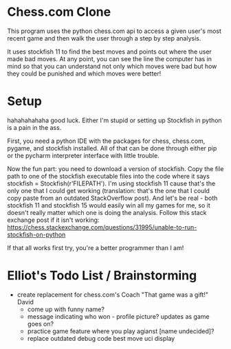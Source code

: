 # Chess.com Clone

This program uses the python chess.com api to access a given user's most recent game and then walk the user through a step by step analysis.

It uses stockfish 11 to find the best moves and points out where the user made bad moves. At any point, you can see the line the computer has in mind so that you can understand not only which moves were bad but how they could be punished and which moves were better!

# Setup

hahahahahaha good luck. Either I'm stupid or setting up Stockfish in python is a pain in the ass.

First, you need a python IDE with the packages for chess, chess.com, pygame, and stockfish installed. All of that can be done through either pip or the pycharm interpreter interface with little trouble.

Now the fun part: you need to download a version of stockfish. Copy the file path to one of the stockfish executable files into the code where it says stockfish = Stockfish(r'FILEPATH'). I'm using stockfish 11 cause that's the only one that I could get working (translation: that's the one that I could copy paste from an outdated StackOverflow post). And let's be real - both stockfish 11 and stockfish 15 would easily win all my games for me, so it doesn't really matter which one is doing the analysis. Follow this stack exchange post if it isn't working: https://chess.stackexchange.com/questions/31995/unable-to-run-stockfish-on-python

If that all works first try, you're a better programmer than I am!

# Elliot's Todo List / Brainstorming
 
 - create replacement for chess.com's Coach "That game was a gift!" David
     - come up with funny name?
     - message indicating who won - profile picture? updates as game goes on? 
     - practice game feature where you play agianst \[name undecided\]? 
     - replace outdated debug code best move uci display
